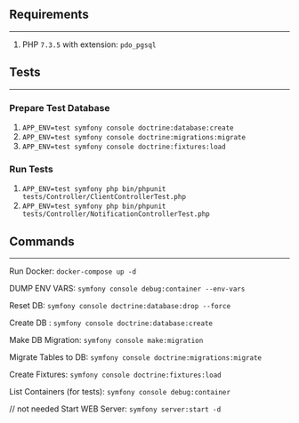 ## Requirements
--------------------------------------------

1) PHP `7.3.5` with extension: `pdo_pgsql`

## Tests
--------------------------------------------

### Prepare Test Database

1) `APP_ENV=test symfony console doctrine:database:create`
2) `APP_ENV=test symfony console doctrine:migrations:migrate`
3) `APP_ENV=test symfony console doctrine:fixtures:load`

### Run Tests

1) `APP_ENV=test symfony php bin/phpunit tests/Controller/ClientControllerTest.php`
1) `APP_ENV=test symfony php bin/phpunit tests/Controller/NotificationControllerTest.php`

## Commands
--------------------------------------------

Run Docker: `docker-compose up -d`

DUMP ENV VARS: `symfony console debug:container --env-vars`

Reset DB: `symfony console doctrine:database:drop --force`

Create DB : `symfony console doctrine:database:create`

Make DB Migration: `symfony console make:migration`

Migrate Tables to DB: `symfony console doctrine:migrations:migrate`

Create Fixtures: `symfony console doctrine:fixtures:load`

List Containers (for tests): `symfony console debug:container`


// not needed
Start WEB Server: `symfony server:start -d`